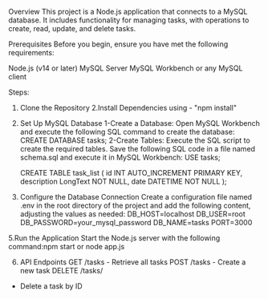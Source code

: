 Overview
This project is a Node.js application that connects to a MySQL database. It includes functionality for managing tasks, with operations to create, read, update, and delete tasks.

Prerequisites
Before you begin, ensure you have met the following requirements:

Node.js (v14 or later)
MySQL Server
MySQL Workbench or any MySQL client

Steps:

1. Clone the Repository
2.Install Dependencies using - "npm install"
3. Set Up MySQL Database
    1-Create a Database: Open MySQL Workbench and execute the following SQL command to create the database:
    CREATE DATABASE tasks;
    2-Create Tables: Execute the SQL script to create the required tables. Save the following SQL code in a file named schema.sql and execute it in MySQL Workbench:
    USE tasks;

    CREATE TABLE task_list (
    id INT AUTO_INCREMENT PRIMARY KEY,
    description LongText NOT NULL,
    date   DATETIME NOT NULL
    );
4. Configure the Database Connection
    Create a configuration file named .env in the root directory of the project and add the following content, adjusting the values as needed:
    DB_HOST=localhost
    DB_USER=root
    DB_PASSWORD=your_mysql_password
    DB_NAME=tasks
    PORT=3000

5.Run the Application
Start the Node.js server with the following command:npm start or node app.js


6. API Endpoints
GET /tasks - Retrieve all tasks
POST /tasks - Create a new task
DELETE /tasks/
- Delete a task by ID




